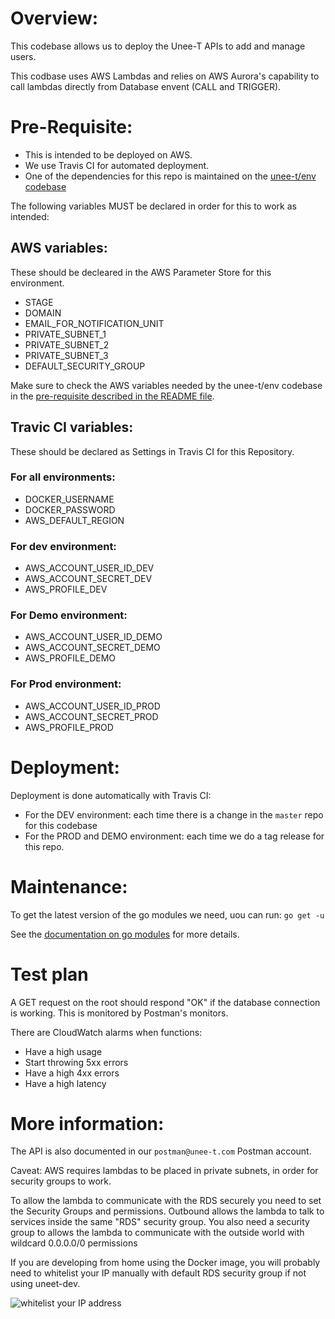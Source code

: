 # Overview:

This codebase allows us to deploy the Unee-T APIs to add and manage users.

This codbase uses AWS Lambdas and relies on AWS Aurora's capability to call lambdas directly from Database envent (CALL and TRIGGER).

# Pre-Requisite:

- This is intended to be deployed on AWS.
- We use Travis CI for automated deployment.
- One of the dependencies for this repo is maintained on the [unee-t/env codebase](https://github.com/unee-t/env)

The following variables MUST be declared in order for this to work as intended:

## AWS variables:

These should be decleared in the AWS Parameter Store for this environment.
- STAGE
- DOMAIN
- EMAIL_FOR_NOTIFICATION_UNIT
- PRIVATE_SUBNET_1
- PRIVATE_SUBNET_2
- PRIVATE_SUBNET_3
- DEFAULT_SECURITY_GROUP

Make sure to check the AWS variables needed by the unee-t/env codebase in the [pre-requisite described in the README file](https://github.com/unee-t/env#pre-requisite).

## Travic CI variables:

These should be declared as Settings in Travis CI for this Repository.

### For all environments:
 - DOCKER_USERNAME
 - DOCKER_PASSWORD
 - AWS_DEFAULT_REGION

### For dev environment:
 - AWS_ACCOUNT_USER_ID_DEV
 - AWS_ACCOUNT_SECRET_DEV
 - AWS_PROFILE_DEV

### For Demo environment:
 - AWS_ACCOUNT_USER_ID_DEMO
 - AWS_ACCOUNT_SECRET_DEMO
 - AWS_PROFILE_DEMO

### For Prod environment:
 - AWS_ACCOUNT_USER_ID_PROD
 - AWS_ACCOUNT_SECRET_PROD
 - AWS_PROFILE_PROD

# Deployment:

Deployment is done automatically with Travis CI:
- For the DEV environment: each time there is a change in the `master` repo for this codebase
- For the PROD and DEMO environment: each time we do a tag release for this repo.

# Maintenance:

To get the latest version of the go modules we need, uou can run:
`go get -u`

See the [documentation on go modules](https://blog.golang.org/using-go-modules) for more details.

# Test plan

A GET request on the root should respond "OK" if the database connection is
working. This is monitored by Postman's monitors.

There are CloudWatch alarms when functions:
* Have a high usage
* Start throwing 5xx errors
* Have a high 4xx errors
* Have a high latency

# More information:

The API is also documented in our `postman@unee-t.com` Postman account.

Caveat: AWS requires lambdas to be placed in private subnets, in order for
security groups to work.

To allow the lambda to communicate with the RDS securely you need to set the Security Groups and permissions. 
Outbound allows the lambda to talk to services inside the same "RDS" security group.
You also need a security group to allows the lambda to communicate with the outside world with wildcard 0.0.0.0/0 permissions

If you are developing from home using the Docker image, you will probably need
to whitelist your IP manually with default RDS security group if not using uneet-dev.

<img src=https://media.dev.unee-t.com/2018-09-06/my-ip.png alt="whitelist your IP address">
